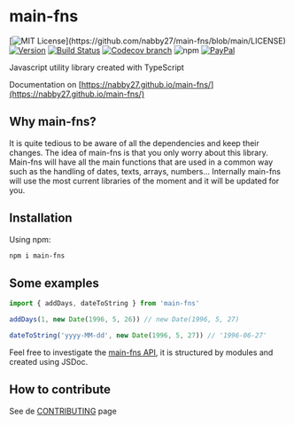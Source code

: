 # main-fns

[![MIT License](https://img.shields.io/apm/l/atomic-design-ui.svg?)](https://github.com/nabby27/main-fns/blob/main/LICENSE)
[![Version](https://img.shields.io/npm/v/main-fns.svg?style=flat&label=version)](https://www.npmjs.com/package/main-fns)
[![Build Status](https://img.shields.io/github/workflow/status/nabby27/main-fns/Test%20lint%20and%20deploy/main?label=test)](https://github.com/nabby27/main-fns/actions?query=workflow%3A%22Test+lint+and+deploy%22)
[![Codecov branch](https://img.shields.io/codecov/c/github/nabby27/main-fns/main)](https://codecov.io/gh/nabby27/main-fns/branch/main)
![npm](https://img.shields.io/npm/dw/main-fns)
[![PayPal](https://img.shields.io/badge/paypal-donate-yellow.svg)](https://www.paypal.com/cgi-bin/webscr?cmd=_donations&business=M57SG9J5RQ6DJ&currency_code=EUR&source=url)

Javascript utility library created with TypeScript

Documentation on [https://nabby27.github.io/main-fns/](https://nabby27.github.io/main-fns/)

## Why main-fns?
It is quite tedious to be aware of all the dependencies and keep their changes. The idea of main-fns is that you only worry about this library. Main-fns will have all the main functions that are used in a common way such as the handling of dates, texts, arrays, numbers... Internally main-fns will use the most current libraries of the moment and it will be updated for you.

## Installation

Using npm:

```sh
npm i main-fns
```

## Some examples

```ts
import { addDays, dateToString } from 'main-fns'

addDays(1, new Date(1996, 5, 26)) // new Date(1996, 5, 27)

dateToString('yyyy-MM-dd', new Date(1996, 5, 27)) // '1996-06-27'
```

Feel free to investigate the [main-fns API](https://nabby27.github.io/main-fns/), it is structured by modules and created using JSDoc.

## How to contribute

See de [CONTRIBUTING](./.github/CONTRIBUTING.md) page